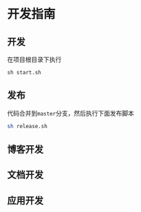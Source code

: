 # 开发指南

## 开发

在项目根目录下执行

```
sh start.sh
```

## 发布

代码合并到`master`分支，然后执行下面发布脚本

```bash
sh release.sh
```

## 博客开发

## 文档开发

## 应用开发
